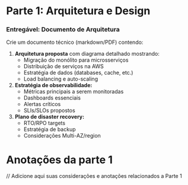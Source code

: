 # **Parte 1: Arquitetura e Design**

### Entregável: Documento de Arquitetura

Crie um documento técnico (markdown/PDF) contendo:

1. **Arquitetura proposta** com diagrama detalhado mostrando:
    - Migração do monólito para microsserviços
    - Distribuição de serviços na AWS
    - Estratégia de dados (databases, cache, etc.)
    - Load balancing e auto-scaling
2. **Estratégia de observabilidade:**
    - Métricas principais a serem monitoradas
    - Dashboards essenciais
    - Alertas críticos
    - SLIs/SLOs propostos
3. **Plano de disaster recovery:**
    - RTO/RPO targets
    - Estratégia de backup
    - Considerações Multi-AZ/region


# Anotações da parte 1

// Adicione aqui suas considerações e anotações relacionados a Parte 1